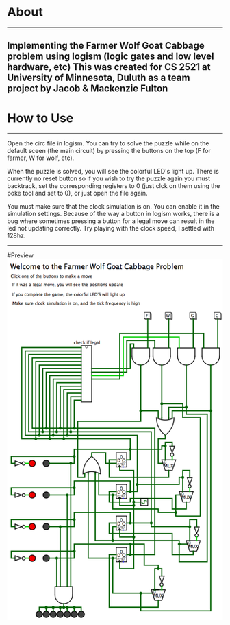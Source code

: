 # About
-----------------------------------------------------------------------------------------------------
Implementing the Farmer Wolf Goat Cabbage problem using logism (logic gates and low level hardware, etc)
This was created for CS 2521 at University of Minnesota, Duluth as a team project by Jacob & Mackenzie Fulton
-----------------------------------------------------------------------------------------------------

# How to Use
-----------------------------------------------------------------------------------------------------
Open the circ file in logism. You can try to solve the puzzle while on the default sceen (the main circuit) by
pressing the buttons on the top (F for farmer, W for wolf, etc). 

When the puzzle is solved, you will see the colorful LED's light up. There is currently no reset button so if you wish to try the puzzle again you must backtrack, set the corresponding registers to 0 (just clck on them using the poke tool and set to 0), or just open the file again.

You must make sure that the clock simulation is on. You can enable it in the simulation settings.
Because of the way a button in logism works, there is a bug where sometimes pressing a button for
a legal move can result in the led not updating correctly. Try playing with the clock speed, I settled
with 128hz. 

---------------------------------------------------------------------------------------------------

#Preview
![ScreenShot](https://github.com/JakeFDev/FWGClogism/blob/master/Screenshot.png)

